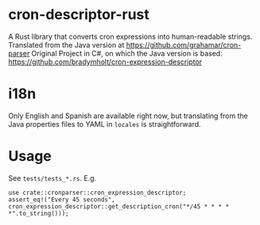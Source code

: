 # cron-descriptor-rust
A Rust library that converts cron expressions into human-readable strings.
Translated from the Java version at https://github.com/grahamar/cron-parser
Original Project in C#, on which the Java version is based: https://github.com/bradymholt/cron-expression-descriptor

# i18n
Only English and Spanish are available right now, but translating from the Java properties files to YAML in `locales` is straightforward.

# Usage
See `tests/tests_*.rs`. E.g. 

```
use crate::cronparser::cron_expression_descriptor;
assert_eq!("Every 45 seconds", cron_expression_descriptor::get_description_cron("*/45 * * * * *".to_string()));
```
